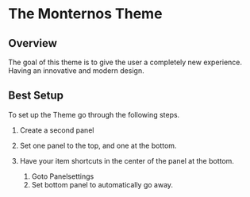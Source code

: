 # The Monternos Theme

## Overview

The goal of this theme is to give the user a completely new experience.
Having an innovative and modern design.

## Best Setup

To set up the Theme go through the following steps.

1. Create a second panel
2. Set one panel to the top, and one at the bottom.
3. Have your item shortcuts in the center of the panel at the bottom.

    1. Goto Panelsettings
    2. Set bottom panel to automatically go away.
